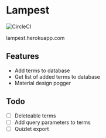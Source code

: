 # Lampest
![CircleCI](https://img.shields.io/circleci/build/github/SpicyRicecaker/Lampest?label=pipeline&logo=circleci&style=flat-square)

lampest.herokuapp.com

## Features
- Add terms to database
- Get list of added terms to database 
- Material design pogger

## Todo
- [ ] Deleteable terms
- [ ] Add query parameters to terms
- [ ] Quizlet export